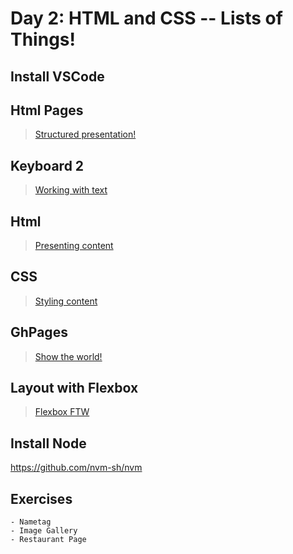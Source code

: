 Day 2: HTML and CSS -- Lists of Things!
===

## Install VSCode

## Html Pages

> [Structured presentation!](./notes/html-pages.md)

## Keyboard 2

> [Working with text](./notes/keyboard.md)


## Html

> [Presenting content](./notes/html.md)

## CSS

> [Styling content](./notes/css.md)

## GhPages

> [Show the world!](./notes/gh-pages.md)

## Layout with Flexbox

> [Flexbox FTW](https://css-tricks.com/snippets/css/a-guide-to-flexbox/)

## Install Node

https://github.com/nvm-sh/nvm


## Exercises
    - Nametag
    - Image Gallery
    - Restaurant Page
